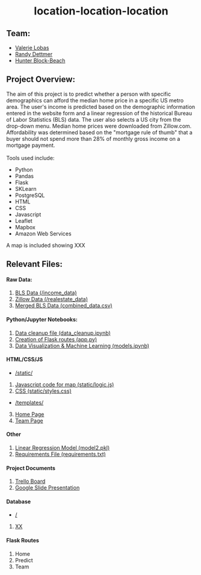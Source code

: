 # <div align="center">**location-location-location**<div> 

## Team:
* [Valerie Lobas](https://www.linkedin.com/in/vlobas/)
* [Randy Dettmer](https://www.linkedin.com/in/randydettmercscpmba/)
* [Hunter Block-Beach](https://www.linkedin.com/in/hunter-block-beach-96401267/)

## Project Overview:
<p> The aim of this project is to predict whether a person with specific demographics can afford the median home price in a specific US metro area. The user's income is predicted based on the demographic information entered in the website form and a linear regression  of the historical Bureau of Labor Statistics (BLS) data. The user also selects a US city from the drop-down menu. Median home prices were downloaded from Zillow.com. Affordability was determined based on the "mortgage rule of thumb" that a buyer should not spend more than 28% of monthly gross income on a mortgage payment.
<br><br> Tools used include:
  
- Python
- Pandas
- Flask
- SKLearn
- PostgreSQL
- HTML
- CSS
- Javascript
- Leaflet
- Mapbox
- Amazon Web Services

A map is included showing XXX
</p>

## Relevant Files: 
#### Raw Data:
1. [BLS Data (/income_data)](/income_data)
2. [Zillow Data (/realestate_data)](/realestate_data)
3. [Merged BLS Data (combined_data.csv)](combined_data.csv)

#### Python/Jupyter Notebooks:
1. [Data cleanup file (data_cleanup.ipynb)](data_cleanup.ipynb)
2. [Creation of Flask routes (app.py)](app.py)
3. [Data Visualization & Machine Learning (models.ipynb)](models.ipynb)

#### HTML/CSS/JS

* [/static/](static)
1. [Javascript code for map (static/logic.js)](static/logic.js)
2. [CSS (static/styles.css)](static/styles.css)

* [/templates/](templates)
3. [Home Page](index.html)
3. [Team Page](team.html)

#### Other

1. [Linear Regression Model (model2.pkl)](model2.pkl)
2. [Requirements File (requirements.txt)](requirements.txt)

#### Project Documents

1. [Trello Board](https://trello.com/b/yW1SSckW/final-project-group-3)
2. [Google Slide Presentation](https://docs.google.com/presentation/d/16XxO4aX8xqUmglVcplGxaqJ9PxVngNpm74IpAFs2h4Q/edit#slide=id.g8bf3178969_0_126)

#### Database

* [/](/)
1. [XX](/StatesDB7)

#### Flask Routes

1. Home
2. Predict
3. Team

